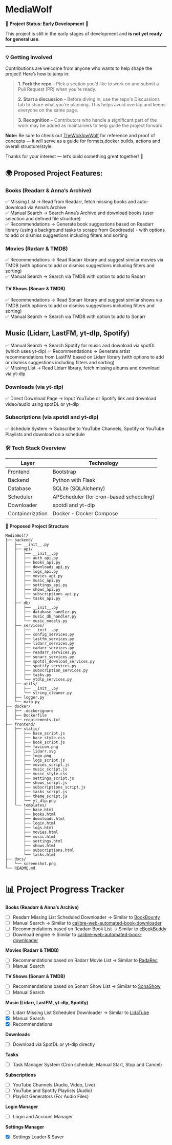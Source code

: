# MediaWolf 

🚧 **Project Status: Early Development** 🚧  

This project is still in the early stages of development and **is not yet ready for general use**.  

---

### 💡 Getting Involved  

Contributions are welcome from anyone who wants to help shape the project! Here’s how to jump in:  

> **1. Fork the repo** – Pick a section you’d like to work on and submit a Pull Request (PR) when you’re ready.  
>  
> **2. Start a discussion** – Before diving in, use the repo's Discussions tab to share what you’re planning. This helps avoid overlap and keeps everyone on the same page.  
>  
> **3. Recognition** – Contributors who handle a significant part of the work may be added as maintainers to help guide the project forward.  

**Note:** Be sure to check out [TheWicklowWolf](https://github.com/TheWicklowWolf) for reference and proof of concepts — it will serve as a guide for formats,docker builds, actions and overall structure/style.  

Thanks for your interest — let’s build something great together! 🚀  


## **🌍 Proposed Project Features:**

### Books (Readarr & Anna’s Archive)  
✅ Missing List → Read from Readarr, fetch missing books and auto-download via Anna’s Archive  
✅ Manual Search → Search Anna’s Archive and download books (user selection and defined file structure)  
✅ Recommendations → Generate book suggestions based on Readarr library (using a background tasks to scrape from Goodreads) - with options to add or dismiss suggestions including filters and sorting  

### Movies (Radarr & TMDB)  
✅ Recommendations → Read Radarr library and suggest similar movies via TMDB (with options to add or dismiss suggestions including filters and sorting)  
✅ Manual Search → Search via TMDB with option to add to Radarr

#### TV Shows (Sonarr & TMDB)  
✅ Recommendations → Read Sonarr library and suggest similar shows via TMDB (with options to add or dismiss suggestions including filters and sorting)  
✅ Manual Search → Search via TMDB with option to add to Sonarr

## Music (Lidarr, LastFM, yt-dlp, Spotify)  
✅ Manual Search → Search Spotify for music and download via spotDL (which uses yt-dlp)
✅ Recommendations → Generate artist recommendations from LastFM based on Lidarr library (with options to add or dismiss suggestions including filters and sorting)  
✅ Missing List → Read Lidarr library, fetch missing albums and download via yt-dlp  

### Downloads (via yt-dlp)  
✅ Direct Download Page → Input YouTube or Spotify link and download video/audio using spotDL or yt-dlp  

### Subscriptions (via spotdl and yt-dlp)  
✅ Schedule System → Subscribe to YouTube Channels, Spotify or YouTube Playlists and download on a schedule  


### 🛠️ **Tech Stack Overview**  

| Layer            | Technology                                             |
|------------------|--------------------------------------------------------|
| Frontend         | Bootstrap                                              |
| Backend          | Python with Flask                                      |
| Database         | SQLite (SQLAlchemy)                                    |
| Scheduler        | APScheduler (for cron-based scheduling)                |
| Downloader       | spotdl and yt-dlp                                      |
| Containerization | Docker + Docker Compose                                |


📂 **Proposed Project Structure**

```plaintext
MediaWolf/
├── backend/
│   ├── __init__.py
│   ├── api/
│   │   ├── __init__.py
│   │   ├── auth_api.py
│   │   ├── books_api.py
│   │   ├── downloads_api.py
│   │   ├── logs_api.py
│   │   ├── movies_api.py
│   │   ├── music_api.py
│   │   ├── settings_api.py
│   │   ├── shows_api.py
│   │   ├── subscriptions_api.py
│   │   └── tasks_api.py
│   ├── db/
│   │   ├── __init__.py
│   │   ├── database_handler.py
│   │   ├── music_db_handler.py
│   │   └── music_models.py
│   ├── services/
│   │   ├── __init__.py
│   │   ├── config_services.py
│   │   ├── lastfm_services.py
│   │   ├── lidarr_services.py
│   │   ├── radarr_services.py
│   │   ├── readarr_services.py
│   │   ├── sonarr_services.py
│   │   ├── spotdl_download_services.py
│   │   ├── spotify_services.py
│   │   ├── subscription_services.py
│   │   ├── tasks.py
│   │   └── ytdlp_services.py
│   ├── utils/
│   │   ├── __init__.py
│   │   └── string_cleaner.py
│   ├── logger.py
│   └── main.py
├── docker/
│   ├── .dockerignore
│   ├── Dockerfile
│   └── requirements.txt
├── frontend/
│   ├── static/
│   │   ├── base_script.js
│   │   ├── base_style.css
│   │   ├── book_script.js
│   │   ├── favicon.png
│   │   ├── lidarr.svg
│   │   ├── logo.png
│   │   ├── logs_script.js
│   │   ├── movies_script.js
│   │   ├── music_script.js
│   │   ├── music_style.css
│   │   ├── settings_script.js
│   │   ├── shows_script.js
│   │   ├── subscriptions_script.js
│   │   ├── tasks_script.js
│   │   ├── theme_script.js
│   │   └── yt_dlp.png
│   └── templates/
│       ├── base.html
│       ├── books.html
│       ├── downloads.html
│       ├── login.html
│       ├── logs.html
│       ├── movies.html
│       ├── music.html
│       ├── settings.html
│       ├── shows.html
│       ├── subscriptions.html
│       └── tasks.html
├── docs/
│   └── screenshot.png
└── README.md
```


# 📊 Project Progress Tracker

**Books (Readarr & Anna’s Archive)**
- [ ] Readarr Missing List Scheduled Downloader -> Similar to [BookBounty](https://github.com/TheWicklowWolf/BookBounty)
- [ ] Manual Search -> Similar to [calibre-web-automated-book-downloader](https://github.com/calibrain/calibre-web-automated-book-downloader)
- [ ] Recommendations based on Readarr Book List -> Similar to [eBookBuddy](https://github.com/TheWicklowWolf/eBookBuddy)
- [ ] Download engine -> Similar to [calibre-web-automated-book-downloader](https://github.com/calibrain/calibre-web-automated-book-downloader)

**Movies (Radarr & TMDB)**
- [ ] Recommendations based on Radarr Movie List -> Similar to [RadaRec](https://github.com/TheWicklowWolf/RadaRec)
- [ ] Manual Search

**TV Shows (Sonarr & TMDB)**
- [ ] Recommendations based on Sonarr Show List -> Similar to [SonaShow](https://github.com/TheWicklowWolf/SonaShow)
- [ ] Manual Search

**Music (Lidarr, LastFM, yt-dlp, Spotify)**
- [ ] Lidarr Missing List Scheduled Downloader -> Similar to [LidaTube](https://github.com/TheWicklowWolf/LidaTube)
- [x] Manual Search
- [x] Recommendations

**Downloads**
- [ ] Download via SpotDL or yt-dlp directly

**Tasks**
- [ ] Task Manager System (Cron schedule, Manual Start, Stop and Cancel)

**Subscriptions**
- [ ] YouTube Channels (Audio, Video, Live)
- [ ] YouTube and Spotify Playlists (Audio)
- [ ] Playlist Generators (For Audio Files)

**Login Manager**
- [ ] Login and Account Manager

**Settings Manager**
- [x] Settings Loader & Saver
